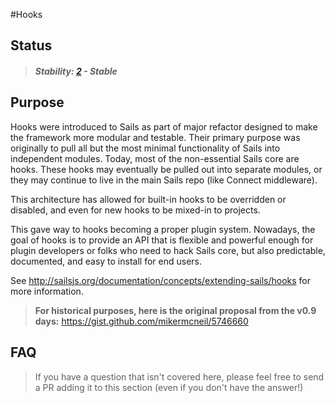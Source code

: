 #Hooks

## Status

> ##### Stability: [2](https://github.com/balderdashy/sails-docs/blob/master/contributing/stability-index.md) - Stable


## Purpose

Hooks were introduced to Sails as part of major refactor designed to make the framework more modular and testable. Their primary purpose was originally to pull all but the most minimal functionality of Sails into independent modules.
Today, most of the non-essential Sails core are hooks. These hooks may eventually be pulled out into separate modules, or they may continue to live in the main Sails repo (like Connect middleware).

This architecture has allowed for built-in hooks to be overridden or disabled, and even for new hooks to be mixed-in to projects.

This gave way to hooks becoming a proper plugin system.  Nowadays, the goal of hooks is to provide an API that is flexible and powerful enough for plugin developers or folks who need to hack Sails core, but also predictable, documented, and easy to install for end users.

See http://sailsjs.org/documentation/concepts/extending-sails/hooks for more information.


> **For historical purposes, here is the original proposal from the v0.9 days:**
> https://gist.github.com/mikermcneil/5746660



## FAQ

> If you have a question that isn't covered here, please feel free to send a PR adding it to this section (even if you don't have the answer!)
